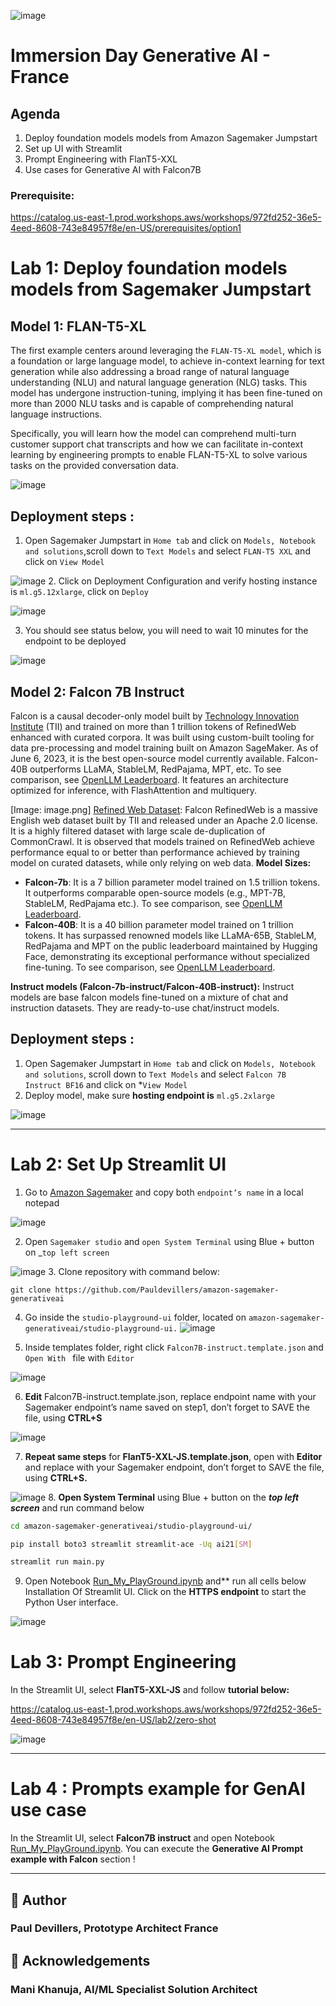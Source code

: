 
![image](images/generativeai_workshop.png)
# Immersion Day Generative AI - France



## Agenda

1. Deploy foundation models models from Amazon Sagemaker Jumpstart 
2. Set up UI with Streamlit 
3. Prompt Engineering with FlanT5-XXL
4. Use cases for Generative AI with Falcon7B




### Prerequisite:

 https://catalog.us-east-1.prod.workshops.aws/workshops/972fd252-36e5-4eed-8608-743e84957f8e/en-US/prerequisites/option1



# Lab 1: Deploy foundation models models from Sagemaker Jumpstart 



## **Model 1: FLAN-T5-XL**

The first example centers around leveraging the ``FLAN-T5-XL model``, which is a foundation or large language model, to achieve in-context learning for text generation while also addressing a broad range of natural language understanding (NLU) and natural language generation (NLG) tasks. This model has undergone instruction-tuning, implying it has been fine-tuned on more than 2000 NLU tasks and is capable of comprehending natural language instructions.

Specifically, you will learn how the model can comprehend multi-turn customer support chat transcripts and how we can facilitate in-context learning by engineering prompts to enable FLAN-T5-XL to solve various tasks on the provided conversation data.

![image](images/T5-FLAN-explanation.png)

## Deployment steps :

1.    Open Sagemaker Jumpstart in ``Home tab`` and click on ``Models, Notebook and solutions``,scroll down to ``Text Models`` and select ``FLAN-T5 XXL`` and click on ``View Model``

![image](images/T5-jumpstart.png)
2.    Click on Deployment Configuration and verify hosting instance is ``ml.g5.12xlarge``, click on ``Deploy``

![image](images/T5-FLAN-deploy.png)

3.    You should see status below, you will need to wait 10 minutes for the endpoint to be deployed


![image](images/T5-FLAN-endpoint.png)
## **Model 2: Falcon 7B Instruct**


Falcon is a causal decoder-only model built by [Technology Innovation Institute](https://www.tii.ae/) (TII) and trained on more than 1 trillion tokens of RefinedWeb enhanced with curated corpora. It was built using custom-built tooling for data pre-processing and model training built on Amazon SageMaker. As of June 6, 2023, it is the best open-source model currently available. Falcon-40B outperforms LLaMA, StableLM, RedPajama, MPT, etc. To see comparison, see [OpenLLM Leaderboard](https://huggingface.co/spaces/HuggingFaceH4/open_llm_leaderboard). It features an architecture optimized for inference, with FlashAttention and multiquery.

[Image: image.png]
[Refined Web Dataset](https://huggingface.co/datasets/tiiuae/falcon-refinedweb): Falcon RefinedWeb is a massive English web dataset built by TII and released under an Apache 2.0 license. It is a highly filtered dataset with large scale de-duplication of CommonCrawl. It is observed that models trained on RefinedWeb achieve performance equal to or better than performance achieved by training model on curated datasets, while only relying on web data.
**Model Sizes:**

* **Falcon-7b**: It is a 7 billion parameter model trained on 1.5 trillion tokens. It outperforms comparable open-source models (e.g., MPT-7B, StableLM, RedPajama etc.). To see comparison, see [OpenLLM Leaderboard](https://huggingface.co/spaces/HuggingFaceH4/open_llm_leaderboard). 
* **Falcon-40B**: It is a 40 billion parameter model trained on 1 trillion tokens. It has surpassed renowned models like LLaMA-65B, StableLM, RedPajama and MPT on the public leaderboard maintained by Hugging Face, demonstrating its exceptional performance without specialized fine-tuning. To see comparison, see [OpenLLM Leaderboard](https://huggingface.co/spaces/HuggingFaceH4/open_llm_leaderboard).

**Instruct models (Falcon-7b-instruct/Falcon-40B-instruct):** Instruct models are base falcon models fine-tuned on a mixture of chat and instruction datasets. They are ready-to-use chat/instruct models. 


## Deployment steps :

1. Open Sagemaker Jumpstart in ``Home tab`` and click on ``Models, Notebook and solutions``, scroll down to ``Text Models`` and select ``Falcon 7B Instruct BF16`` and click on *``View Model``
2. Deploy model, make sure **hosting endpoint is** `ml.g5.2xlarge`

![image](images/Falcon-deploy.png)

* * *


# Lab 2: Set Up Streamlit UI

1. Go to [Amazon Sagemaker](https://us-east-1.console.aws.amazon.com/sagemaker/home?region=us-east-1#/endpoints) and copy both ``endpoint’s name`` in a local notepad

![image](images/endpoint-sagemaker.png)

2. Open ``Sagemaker studio`` and ``open System Terminal`` using Blue + button on _``top left screen``

![image](images/terminal.png)
3. Clone repository with command below:

```
git clone https://github.com/Pauldevillers/amazon-sagemaker-generativeai
```

4. Go inside the ``studio-playground-ui`` folder, located on ``amazon-sagemaker-generativeai/studio-playground-ui.``
![image](images/streamlit-path.png)

5. Inside templates folder, right click ``Falcon7B-instruct.template.json`` and  ``Open With `` file with ``Editor``

![image](images/template-open.png)


6. **Edit** Falcon7B-instruct.template.json, replace endpoint name with your Sagemaker endpoint’s name saved on step1, don’t forget to SAVE the file, using **CTRL+S**

![image](images/template-change.png)

7. **Repeat same steps** for **FlanT5-XXL-JS.template.json**, open with **Editor** and replace with your Sagemaker endpoint, don’t forget to SAVE the file, using **CTRL+S.**

![image](images/falcon40b-template.png)
8. **Open System Terminal** using Blue + button on the _**top left screen**_ and run command below

```bash
cd amazon-sagemaker-generativeai/studio-playground-ui/
```

```bash
pip install boto3 streamlit streamlit-ace -Uq ai21[SM]
```

```bash
streamlit run main.py
```


9. Open Notebook [Run_My_PlayGround.ipynb](Run_My_PlayGround.ipynb) and** run all cells below Installation Of Streamlit UI. Click on the **HTTPS endpoint** to start the Python User interface. 

![image](images/notebook-endpoint.png)

# **Lab 3: Prompt Engineering**

In the Streamlit UI, select  **FlanT5-XXL-JS** and follow **tutorial below:**

https://catalog.us-east-1.prod.workshops.aws/workshops/972fd252-36e5-4eed-8608-743e84957f8e/en-US/lab2/zero-shot

![image](images/Ui-streamlit.png)


* * *

# Lab 4 : Prompts example for GenAI use case

In the Streamlit UI, select **Falcon7B instruct** and open Notebook [Run_My_PlayGround.ipynb](Run_My_PlayGround.ipynb). You can execute the **Generative AI Prompt example with Falcon** section !


* * *





## 🙇 Author
### Paul Devillers, Prototype Architect France
        
## 🙇 Acknowledgements 
###  Mani Khanuja, AI/ML Specialist Solution Architect

